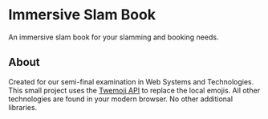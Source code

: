 # Immersive Slam Book

An immersive slam book for your slamming and booking needs.

## About

Created for our semi-final examination in Web Systems and Technologies. This small project uses the [Twemoji API](https://github.com/twitter/twemoji) to replace the local emojis. All other technologies are found in your modern browser. No other additional libraries.

